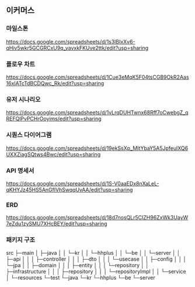 ## 이커머스

### 마일스톤
https://docs.google.com/spreadsheets/d/1s3lBIxXv6-qHiv5wkr5GCGRCxU9q_vavxkFKUve2ttk/edit?usp=sharing

### 플로우 차트
https://docs.google.com/spreadsheets/d/1Cue3eMqK5F04tsCGB9OkR2Aas16xIATcTdBCDQwc_Rk/edit?usp=sharing

### 유저 시나리오
https://docs.google.com/spreadsheets/d/1vLrqDUHTwnx68Rff7oCwebgZ_qREFQlPvPCHrOoyims/edit?usp=sharing

### 시퀀스 다이어그램
https://docs.google.com/spreadsheets/d/19ekSsXp_MItYbaY5A5JpfeulXQ6UXXZiagSQtws4Bwc/edit?usp=sharing

### API 명세서
https://docs.google.com/spreadsheets/d/1S-V0aaEDx8nXaLeL-qKHYJz45HS5AnGflVhSwqqUvAA/edit?usp=sharing

### ERD
https://docs.google.com/spreadsheets/d/18d7nosQLr5CIZH96ZxWk3UayW7eZdu1zySMU7XHcBEY/edit?usp=sharing

### 패키지 구조
src
├─main
│  ├─java
│  │  └─kr
│  │      └─hhplus
│  │          └─be
│  │              └─server
│  │                  ├─api
│  │                  │  ├─controller
│  │                  │  ├─dto
│  │                  │  └─usecase
│  │                  ├─config
│  │                  │  └─jpa
│  │                  ├─domain
│  │                  │  ├─entity
│  │                  │  └─repository
│  │                  ├─infrastructure
│  │                  │  ├─repository
│  │                  │  └─repositoryImpl
│  │                  └─service
│  └─resources
└─test
└─java
└─kr
└─hhplus
└─be
└─server
